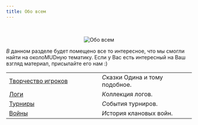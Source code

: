 ```yaml
---
title: Обо всем
---
```


&nbsp;

<p style='text-align: center'>
    <img src="/img/tit_about_all.gif" alt='Обо всем' />
</p>

<i class="letter letter-v">В</i> данном разделе будет помещено все то интересное, что мы смогли найти на околоMUDную тематику. Если у Вас есть интересный на Ваш взгляд материал, присылайте его нам :) 

<table class='table-links'>
<tr>
    <td style='width:50%'><a href='/all/writer'>Творчество игроков</a></td>
    <td><i class='letter letter-s'>С</i>казки Одина и тому подобное.</td>
</tr>
<tr>
    <td><a href='/all/logs/'>Логи</a></td>
    <td><i class='letter letter-k'>К</i>оллекция логов.</td>
</tr>
<tr>
    <td><a href='/all/logs_turnir/'>Турниры</a></td>
    <td><i class='letter letter-s'>С</i>обытия турниров.</td>
</tr>
<tr>
    <td><a href='/all/logs_war/'>Войны</a></td>
    <td><i class='letter letter-i'>И</i>стория клановых войн. </td>
</tr>
</table>
